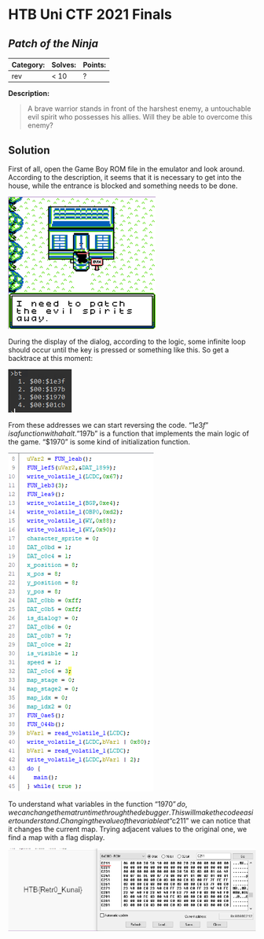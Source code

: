 # __HTB Uni CTF 2021 Finals__
## _Patch of the Ninja_

**Category:** | **Solves:**  | **Points:**
--- | --- | ---
rev | < 10 | ?

**Description:** 
>A brave warrior stands in front of the harshest enemy, a untouchable evil spirit who possesses his allies. Will they be able to overcome this enemy?

## Solution

First of all, open the Game Boy ROM file in the emulator and look around. According to the description, it seems that it is necessary to get into the house, while the entrance is blocked and something needs to be done.

<img src="pic/game.png" width="300">

During the display of the dialog, according to the logic, some infinite loop should occur until the key is pressed or something like this. So get a backtrace at this moment:

<img src="pic/backtrace.png">

From these addresses we can start reversing the code. “$1e3f” is a function with a halt. “$197b” is a function that implements the main logic of the game. “$1970” is some kind of initialization function.

<img src="pic/ghidra.png">

To understand what variables in the function “$1970” do, we can change them at runtime through the debugger. This will make the code easier to understand. Changing the value of the variable at “$c211” we can notice that it changes the current map. Trying adjacent values to the original one, we find a map with a flag display.

<img src="pic/flag.png">
